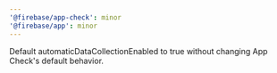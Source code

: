```yaml
---
'@firebase/app-check': minor
'@firebase/app': minor
---
```


Default automaticDataCollectionEnabled to true without changing App Check's default behavior.
